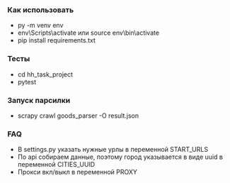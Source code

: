 ### Как использовать
- py -m venv env
- env\Scripts\activate или source env\bin\activate
- pip install requirements.txt

### Тесты
- cd hh_task_project
- pytest

### Запуск парсилки
- scrapy crawl goods_parser -O result.json

### FAQ
- В settings.py указать нужные урлы в переменной START_URLS
- По api собираем данные, поэтому город указывается в виде uuid в переменной CITIES_UUID
- Прокси вкл/выкл в переменной PROXY
